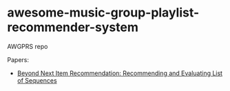 # awesome-music-group-playlist-recommender-system
AWGPRS repo

Papers:

* [Beyond Next Item Recommendation: Recommending and Evaluating List of Sequences](https://arxiv.org/pdf/2008.13281.pdf)



